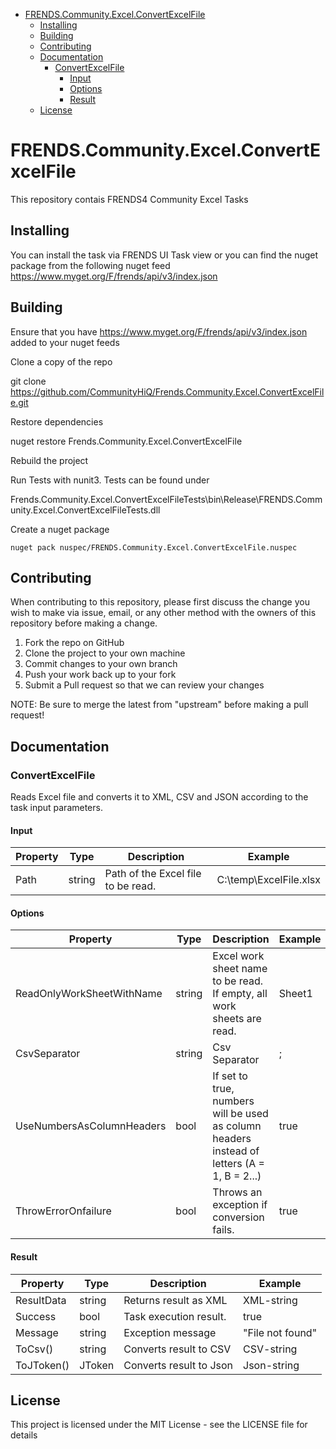 ﻿- [FRENDS.Community.Excel.ConvertExcelFile](#FRENDS.Community.ConvertExcelFile)
   - [Installing](#installing)
   - [Building](#building)
   - [Contributing](#contributing)
   - [Documentation](#documentation)
      - [ConvertExcelFile](#convertExcelFile)
		 - [Input](#input)
		 - [Options](#options)
		 - [Result](#result)
   - [License](#license)
       
# FRENDS.Community.Excel.ConvertExcelFile
This repository contais FRENDS4 Community Excel Tasks

## Installing
You can install the task via FRENDS UI Task view or you can find the nuget package from the following nuget feed
https://www.myget.org/F/frends/api/v3/index.json

## Building
Ensure that you have https://www.myget.org/F/frends/api/v3/index.json added to your nuget feeds

Clone a copy of the repo

git clone https://github.com/CommunityHiQ/Frends.Community.Excel.ConvertExcelFile.git

Restore dependencies

nuget restore Frends.Community.Excel.ConvertExcelFile

Rebuild the project

Run Tests with nunit3. Tests can be found under

Frends.Community.Excel.ConvertExcelFileTests\bin\Release\FRENDS.Community.Excel.ConvertExcelFileTests.dll

Create a nuget package

`nuget pack nuspec/FRENDS.Community.Excel.ConvertExcelFile.nuspec`

## Contributing
When contributing to this repository, please first discuss the change you wish to make via issue, email, or any other method with the owners of this repository before making a change.

1. Fork the repo on GitHub
2. Clone the project to your own machine
3. Commit changes to your own branch
4. Push your work back up to your fork
5. Submit a Pull request so that we can review your changes

NOTE: Be sure to merge the latest from "upstream" before making a pull request!

## Documentation

### ConvertExcelFile

Reads Excel file and converts it to XML, CSV and JSON according to the task input parameters.

#### Input
| Property  | Type  | Description |Example|
|-----------|-------|-------------|-------|
| Path  | string | Path of the Excel file to be read. | C:\temp\ExcelFile.xlsx|

#### Options
| Property  | Type  | Description |Example|
|-----------|-------|-------------|-------|
| ReadOnlyWorkSheetWithName  | string | Excel work sheet name to be read. If empty, all work sheets are read. |Sheet1| 
| CsvSeparator| string | Csv Separator | ; |
| UseNumbersAsColumnHeaders| bool | If set to true, numbers will be used as column headers instead of letters (A = 1, B = 2...) | true |
| ThrowErrorOnfailure| bool | Throws an exception if conversion fails. |  true |

#### Result
| Property  | Type  | Description |Example|
|-----------|-------|-------------|-------|
| ResultData | string  | Returns result as XML| XML-string|
| Success | bool | Task execution result. | true |
| Message | string | Exception message | "File not found"|
|ToCsv() |string | Converts result to CSV| CSV-string |
|ToJToken() | JToken |  Converts result to Json|Json-string|
## License
This project is licensed under the MIT License - see the LICENSE file for details
